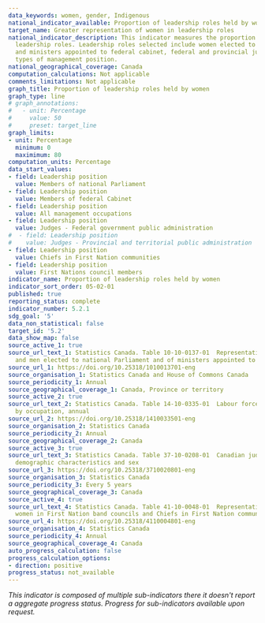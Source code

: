 ```yaml
---
data_keywords: women, gender, Indigenous
national_indicator_available: Proportion of leadership roles held by women
target_name: Greater representation of women in leadership roles
national_indicator_description: This indicator measures the proportion of women in
  leadership roles. Leadership roles selected include women elected to national Parliament
  and ministers appointed to federal cabinet, federal and provincial judges and various
  types of management position.
national_geographical_coverage: Canada
computation_calculations: Not applicable
comments_limitations: Not applicable
graph_title: Proportion of leadership roles held by women
graph_type: line
# graph_annotations:
#   - unit: Percentage
#     value: 50
#     preset: target_line
graph_limits:
- unit: Percentage
  minimum: 0
  maximimum: 80
computation_units: Percentage
data_start_values:
- field: Leadership position
  value: Members of national Parliament
- field: Leadership position
  value: Members of federal Cabinet
- field: Leadership position
  value: All management occupations
- field: Leadership position
  value: Judges - Federal government public administration
#  - field: Leadership position
#    value: Judges - Provincial and territorial public administration
- field: Leadership position
  value: Chiefs in First Nation communities
- field: Leadership position
  value: First Nations council members
indicator_name: Proportion of leadership roles held by women
indicator_sort_order: 05-02-01
published: true
reporting_status: complete
indicator_number: 5.2.1
sdg_goal: '5'
data_non_statistical: false
target_id: '5.2'
data_show_map: false
source_active_1: true
source_url_text_1: Statistics Canada. Table 10-10-0137-01  Representation of women
  and men elected to national Parliament and of ministers appointed to federal Cabinet
source_url_1: https://doi.org/10.25318/1010013701-eng
source_organisation_1: Statistics Canada and House of Commons Canada
source_periodicity_1: Annual
source_geographical_coverage_1: Canada, Province or territory
source_active_2: true
source_url_text_2: Statistics Canada. Table 14-10-0335-01  Labour force characteristics
  by occupation, annual
source_url_2: https://doi.org/10.25318/1410033501-eng
source_organisation_2: Statistics Canada
source_periodicity_2: Annual
source_geographical_coverage_2: Canada
source_active_3: true
source_url_text_3: Statistics Canada. Table 37-10-0208-01  Canadian judges by selected
  demographic characteristics and sex
source_url_3: https://doi.org/10.25318/3710020801-eng
source_organisation_3: Statistics Canada
source_periodicity_3: Every 5 years
source_geographical_coverage_3: Canada
source_active_4: true
source_url_text_4: Statistics Canada. Table 41-10-0048-01  Representation of men and
  women in First Nation band councils and Chiefs in First Nation communities by sex
source_url_4: https://doi.org/10.25318/4110004801-eng
source_organisation_4: Statistics Canada
source_periodicity_4: Annual
source_geographical_coverage_4: Canada
auto_progress_calculation: false
progress_calculation_options:
- direction: positive
progress_status: not_available
---
```

<i>This indicator is composed of multiple sub-indicators there it doesn't report a aggregate progress status. Progress for sub-indicators available upon request.</i>